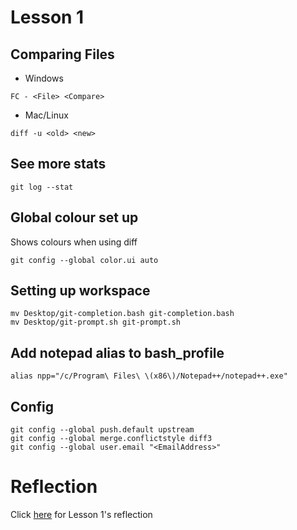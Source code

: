 # Lesson 1
## Comparing Files
- Windows		
```
FC - <File> <Compare>
```
- Mac/Linux
```
diff -u <old> <new>
```

## See more stats
``` 
git log --stat
```

## Global colour set up 
Shows colours when using diff
```
git config --global color.ui auto
```

## Setting up workspace
```
mv Desktop/git-completion.bash git-completion.bash
mv Desktop/git-prompt.sh git-prompt.sh
```

## Add notepad alias to bash_profile
```
alias npp="/c/Program\ Files\ \(x86\)/Notepad++/notepad++.exe"
```

## Config 
```
git config --global push.default upstream
git config --global merge.conflictstyle diff3
git config --global user.email "<EmailAddress>"
```
# Reflection
Click [here](https://github.com/rosie-s/reflections/blob/master/lesson_1_reflections.txt) for Lesson 1's reflection
